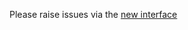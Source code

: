 Please raise issues via the [new interface](https://github.com/devlovers/.github/issues/new/choose)
